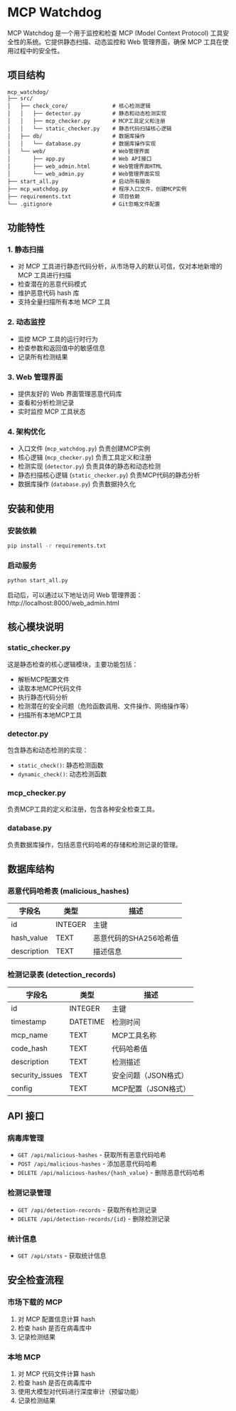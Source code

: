 # MCP Watchdog

MCP Watchdog 是一个用于监控和检查 MCP (Model Context Protocol) 工具安全性的系统。它提供静态扫描、动态监控和 Web 管理界面，确保 MCP 工具在使用过程中的安全性。

## 项目结构

```
mcp_watchdog/
├── src/
│   ├── check_core/              # 核心检测逻辑
│   │   ├── detector.py          # 静态和动态检测实现
│   │   ├── mcp_checker.py       # MCP工具定义和注册
│   │   └── static_checker.py    # 静态代码扫描核心逻辑
│   ├── db/                      # 数据库操作
│   │   └── database.py          # 数据库操作实现
│   └── web/                     # Web管理界面
│       ├── app.py               # Web API接口
│       ├── web_admin.html       # Web管理界面HTML
│       └── web_admin.py         # Web管理界面实现
├── start_all.py                 # 启动所有服务
├── mcp_watchdog.py              # 程序入口文件，创建MCP实例
├── requirements.txt             # 项目依赖
└── .gitignore                   # Git忽略文件配置
```

## 功能特性

### 1. 静态扫描
- 对 MCP 工具进行静态代码分析，从市场导入的默认可信，仅对本地新增的 MCP 工具进行扫描
- 检查潜在的恶意代码模式
- 维护恶意代码 hash 库
- 支持全量扫描所有本地 MCP 工具

### 2. 动态监控
- 监控 MCP 工具的运行时行为
- 检查参数和返回值中的敏感信息
- 记录所有检测结果

### 3. Web 管理界面
- 提供友好的 Web 界面管理恶意代码库
- 查看和分析检测记录
- 实时监控 MCP 工具状态

### 4. 架构优化
- 入口文件 (`mcp_watchdog.py`) 负责创建MCP实例
- 核心逻辑 (`mcp_checker.py`) 负责工具定义和注册
- 检测实现 (`detector.py`) 负责具体的静态和动态检测
- 静态扫描核心逻辑 (`static_checker.py`) 负责MCP代码的静态分析
- 数据库操作 (`database.py`) 负责数据持久化

## 安装和使用

### 安装依赖
```bash
pip install -r requirements.txt
```

### 启动服务
```bash
python start_all.py
```

启动后，可以通过以下地址访问 Web 管理界面：
http://localhost:8000/web_admin.html

## 核心模块说明

### static_checker.py
这是静态检查的核心逻辑模块，主要功能包括：
- 解析MCP配置文件
- 读取本地MCP代码文件
- 执行静态代码分析
- 检测潜在的安全问题（危险函数调用、文件操作、网络操作等）
- 扫描所有本地MCP工具

### detector.py
包含静态和动态检测的实现：
- `static_check()`: 静态检测函数
- `dynamic_check()`: 动态检测函数

### mcp_checker.py
负责MCP工具的定义和注册，包含各种安全检查工具。

### database.py
负责数据库操作，包括恶意代码哈希的存储和检测记录的管理。

## 数据库结构

### 恶意代码哈希表 (malicious_hashes)
| 字段名 | 类型 | 描述 |
|--------|------|------|
| id | INTEGER | 主键 |
| hash_value | TEXT | 恶意代码的SHA256哈希值 |
| description | TEXT | 描述信息 |

### 检测记录表 (detection_records)
| 字段名 | 类型 | 描述 |
|--------|------|------|
| id | INTEGER | 主键 |
| timestamp | DATETIME | 检测时间 |
| mcp_name | TEXT | MCP工具名称 |
| code_hash | TEXT | 代码哈希值 |
| description | TEXT | 检测描述 |
| security_issues | TEXT | 安全问题（JSON格式） |
| config | TEXT | MCP配置（JSON格式） |

## API 接口

### 病毒库管理
- `GET /api/malicious-hashes` - 获取所有恶意代码哈希
- `POST /api/malicious-hashes` - 添加恶意代码哈希
- `DELETE /api/malicious-hashes/{hash_value}` - 删除恶意代码哈希

### 检测记录管理
- `GET /api/detection-records` - 获取所有检测记录
- `DELETE /api/detection-records/{id}` - 删除检测记录

### 统计信息
- `GET /api/stats` - 获取统计信息

## 安全检查流程

### 市场下载的 MCP
1. 对 MCP 配置信息计算 hash
2. 检查 hash 是否在病毒库中
3. 记录检测结果

### 本地 MCP
1. 对 MCP 代码文件计算 hash
2. 检查 hash 是否在病毒库中
3. 使用大模型对代码进行深度审计（预留功能）
4. 记录检测结果